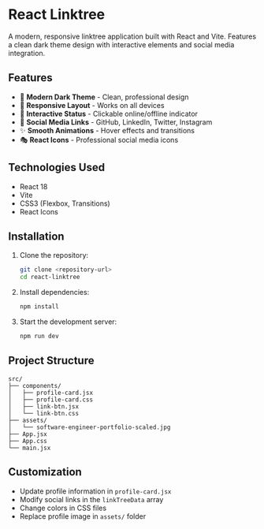 # React Linktree

A modern, responsive linktree application built with React and Vite. Features a clean dark theme design with interactive elements and social media integration.

## Features

- 🎨 **Modern Dark Theme** - Clean, professional design
- 📱 **Responsive Layout** - Works on all devices
- 🔄 **Interactive Status** - Clickable online/offline indicator
- 🎯 **Social Media Links** - GitHub, LinkedIn, Twitter, Instagram
- ✨ **Smooth Animations** - Hover effects and transitions
- 🎭 **React Icons** - Professional social media icons

## Technologies Used

- React 18
- Vite
- CSS3 (Flexbox, Transitions)
- React Icons

## Installation

1. Clone the repository:
   ```bash
   git clone <repository-url>
   cd react-linktree
   ```
2. Install dependencies:
   ```bash
   npm install
   ```
3. Start the development server:
   ```bash
   npm run dev
   ```

## Project Structure

```
src/
├── components/
│   ├── profile-card.jsx
│   ├── profile-card.css
│   ├── link-btn.jsx
│   └── link-btn.css
├── assets/
│   └── software-engineer-portfolio-scaled.jpg
├── App.jsx
├── App.css
└── main.jsx
```

## Customization

- Update profile information in `profile-card.jsx`
- Modify social links in the `linkTreeData` array
- Change colors in CSS files
- Replace profile image in `assets/` folder
